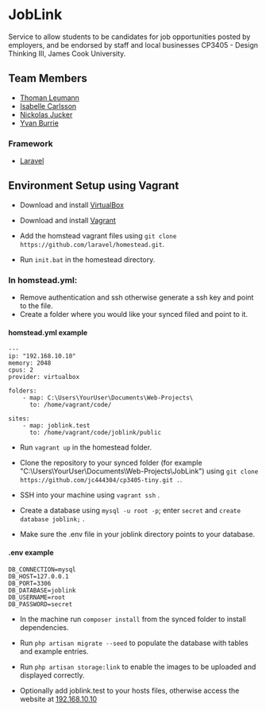 # JobLink
Service to allow students to be candidates for job opportunities posted by employers, and be endorsed by staff and local businesses CP3405 - Design Thinking III, James Cook University.

## Team Members
- [Thoman Leumann](https://github.com/tomaslemon)
- [Isabelle Carlsson](https://github.com/IsabelleCarlsson)
- [Nickolas Jucker](https://github.com/Nickolasjucker)
- [Yvan Burrie](https://github.com/jc444304)

### Framework
- [Laravel](https://laravel.com)

## Environment Setup using Vagrant

- Download and install [VirtualBox](https://www.virtualbox.org/)

- Download and install [Vagrant](https://www.vagrantup.com/)

- Add the homstead vagrant files using `git clone https://github.com/laravel/homestead.git`.

- Run `init.bat` in the homestead directory.

### In homstead.yml:
- Remove authentication and ssh otherwise generate a ssh key and point to the file.
- Create a folder where you would like your synced filed and point to it. 

#### homstead.yml example
```
---
ip: "192.168.10.10"
memory: 2048
cpus: 2
provider: virtualbox

folders:
    - map: C:\Users\YourUser\Documents\Web-Projects\
      to: /home/vagrant/code/

sites:
    - map: joblink.test
      to: /home/vagrant/code/joblink/public
```

- Run `vagrant up` in the homestead folder.

- Clone the repository to your synced folder (for example "C:\Users\YourUser\Documents\Web-Projects\JobLink") using `git clone https://github.com/jc444304/cp3405-tiny.git .`.

- SSH into your machine using `vagrant ssh` .

- Create a database using `mysql -u root -p`; enter `secret` and `create database joblink;` .

- Make sure the .env file in your joblink directory points to your database.
#### .env example
```
DB_CONNECTION=mysql
DB_HOST=127.0.0.1
DB_PORT=3306
DB_DATABASE=joblink
DB_USERNAME=root
DB_PASSWORD=secret
```

- In the machine run `composer install` from the synced folder to install dependencies.

- Run `php artisan migrate --seed` to populate the database with tables and example entries.

- Run `php artisan storage:link` to enable the images to be uploaded and displayed correctly.

- Optionally add joblink.test to your hosts files, otherwise access the website at [192.168.10.10](http://192.168.10.10)
